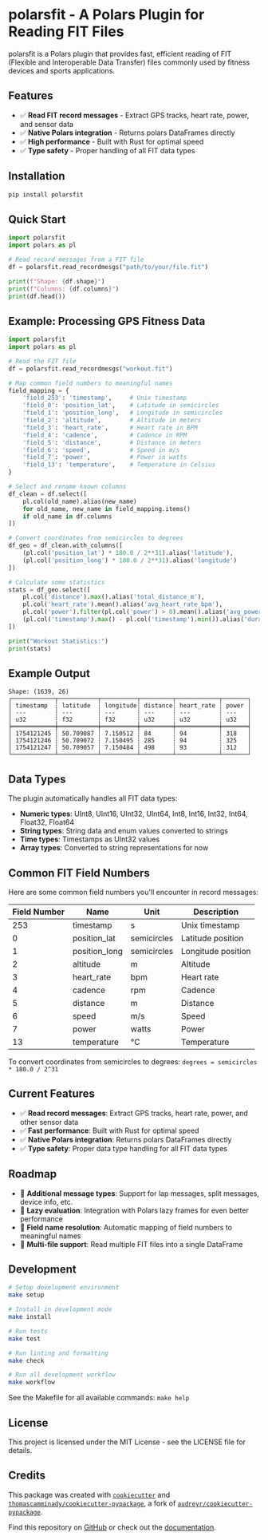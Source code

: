 # polarsfit - A Polars Plugin for Reading FIT Files

polarsfit is a Polars plugin that provides fast, efficient reading of FIT (Flexible and Interoperable Data Transfer) files commonly used by fitness devices and sports applications.

## Features

-   ✅ **Read FIT record messages** - Extract GPS tracks, heart rate, power, and sensor data
-   ✅ **Native Polars integration** - Returns polars DataFrames directly
-   ✅ **High performance** - Built with Rust for optimal speed
-   ✅ **Type safety** - Proper handling of all FIT data types

## Installation

```bash
pip install polarsfit
```

## Quick Start

```python
import polarsfit
import polars as pl

# Read record messages from a FIT file
df = polarsfit.read_recordmesgs("path/to/your/file.fit")

print(f"Shape: {df.shape}")
print(f"Columns: {df.columns}")
print(df.head())
```

## Example: Processing GPS Fitness Data

```python
import polarsfit
import polars as pl

# Read the FIT file
df = polarsfit.read_recordmesgs("workout.fit")

# Map common field numbers to meaningful names
field_mapping = {
    'field_253': 'timestamp',     # Unix timestamp
    'field_0': 'position_lat',    # Latitude in semicircles
    'field_1': 'position_long',   # Longitude in semicircles
    'field_2': 'altitude',        # Altitude in meters
    'field_3': 'heart_rate',      # Heart rate in BPM
    'field_4': 'cadence',         # Cadence in RPM
    'field_5': 'distance',        # Distance in meters
    'field_6': 'speed',           # Speed in m/s
    'field_7': 'power',           # Power in watts
    'field_13': 'temperature',    # Temperature in Celsius
}

# Select and rename known columns
df_clean = df.select([
    pl.col(old_name).alias(new_name)
    for old_name, new_name in field_mapping.items()
    if old_name in df.columns
])

# Convert coordinates from semicircles to degrees
df_geo = df_clean.with_columns([
    (pl.col('position_lat') * 180.0 / 2**31).alias('latitude'),
    (pl.col('position_long') * 180.0 / 2**31).alias('longitude')
])

# Calculate some statistics
stats = df_geo.select([
    pl.col('distance').max().alias('total_distance_m'),
    pl.col('heart_rate').mean().alias('avg_heart_rate_bpm'),
    pl.col('power').filter(pl.col('power') > 0).mean().alias('avg_power_watts'),
    (pl.col('timestamp').max() - pl.col('timestamp').min()).alias('duration_seconds')
])

print("Workout Statistics:")
print(stats)
```

## Example Output

```
Shape: (1639, 26)
┌────────────┬───────────┬──────────┬─────────┬────────────┬───────┐
│ timestamp  ┆ latitude  ┆ longitude┆ distance┆ heart_rate ┆ power │
│ ---        ┆ ---       ┆ ---      ┆ ---     ┆ ---        ┆ ---   │
│ u32        ┆ f32       ┆ f32      ┆ u32     ┆ u32        ┆ u32   │
╞════════════╪═══════════╪══════════╪═════════╪════════════╪═══════╡
│ 1754121245 ┆ 50.709087 ┆ 7.150512 ┆ 84      ┆ 94         ┆ 318   │
│ 1754121246 ┆ 50.709072 ┆ 7.150495 ┆ 285     ┆ 94         ┆ 325   │
│ 1754121247 ┆ 50.709057 ┆ 7.150484 ┆ 498     ┆ 93         ┆ 312   │
└────────────┴───────────┴──────────┴─────────┴────────────┴───────┘
```

## Data Types

The plugin automatically handles all FIT data types:

-   **Numeric types**: UInt8, UInt16, UInt32, UInt64, Int8, Int16, Int32, Int64, Float32, Float64
-   **String types**: String data and enum values converted to strings
-   **Time types**: Timestamps as UInt32 values
-   **Array types**: Converted to string representations for now

## Common FIT Field Numbers

Here are some common field numbers you'll encounter in record messages:

| Field Number | Name          | Unit        | Description        |
| ------------ | ------------- | ----------- | ------------------ |
| 253          | timestamp     | s           | Unix timestamp     |
| 0            | position_lat  | semicircles | Latitude position  |
| 1            | position_long | semicircles | Longitude position |
| 2            | altitude      | m           | Altitude           |
| 3            | heart_rate    | bpm         | Heart rate         |
| 4            | cadence       | rpm         | Cadence            |
| 5            | distance      | m           | Distance           |
| 6            | speed         | m/s         | Speed              |
| 7            | power         | watts       | Power              |
| 13           | temperature   | °C          | Temperature        |

To convert coordinates from semicircles to degrees: `degrees = semicircles * 180.0 / 2^31`

## Current Features

-   ✅ **Read record messages**: Extract GPS tracks, heart rate, power, and other sensor data
-   ✅ **Fast performance**: Built with Rust for optimal speed
-   ✅ **Native Polars integration**: Returns polars DataFrames directly
-   ✅ **Type safety**: Proper data type handling for all FIT data types

## Roadmap

-   🔄 **Additional message types**: Support for lap messages, split messages, device info, etc.
-   🔄 **Lazy evaluation**: Integration with Polars lazy frames for even better performance
-   🔄 **Field name resolution**: Automatic mapping of field numbers to meaningful names
-   🔄 **Multi-file support**: Read multiple FIT files into a single DataFrame

## Development

```bash
# Setup development environment
make setup

# Install in development mode
make install

# Run tests
make test

# Run linting and formatting
make check

# Run all development workflow
make workflow
```

See the Makefile for all available commands: `make help`

## License

This project is licensed under the MIT License - see the LICENSE file for details.

## Credits

This package was created with [`cookiecutter`](https://github.com/audreyr/cookiecutter) and [`thomascamminady/cookiecutter-pypackage`](https://github.com/thomascamminady/cookiecutter-pypackage), a fork of [`audreyr/cookiecutter-pypackage`](https://github.com/audreyr/cookiecutter-pypackage).

Find this repository on [GitHub](https://github.com/thomascamminady/polarsfit) or check out the [documentation](https://thomascamminady.github.io/polarsfit).
```
